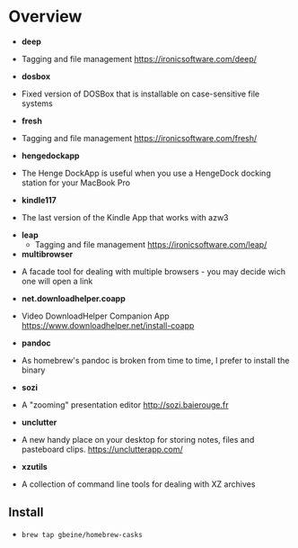 # Overview #

* **deep**
 - Tagging and file management https://ironicsoftware.com/deep/
* **dosbox**
 - Fixed version of DOSBox that is installable on case-sensitive file systems
* **fresh**
 - Tagging and file management https://ironicsoftware.com/fresh/
* **hengedockapp**
 - The Henge DockApp is useful when you use a HengeDock docking station for your MacBook Pro
* **kindle117**
 - The last version of the Kindle App that works with azw3
* **leap**
  - Tagging and file management https://ironicsoftware.com/leap/
* **multibrowser**
 - A facade tool for dealing with multiple browsers - you may decide wich one will open a link
* **net.downloadhelper.coapp**
 - Video DownloadHelper Companion App https://www.downloadhelper.net/install-coapp
* **pandoc**
 - As homebrew's pandoc is broken from time to time, I prefer to install the binary
* **sozi**
 - A "zooming" presentation editor http://sozi.baierouge.fr
* **unclutter**
 - A new handy place on your desktop for storing notes, files and pasteboard clips. https://unclutterapp.com/
* **xzutils**
 - A collection of command line tools for dealing with XZ archives

## Install ##

* `brew tap gbeine/homebrew-casks`
